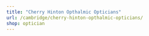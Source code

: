 ```yaml
---
title: "Cherry Hinton Opthalmic Opticians"
url: /cambridge/cherry-hinton-opthalmic-opticians/
shop: optician
---
```

